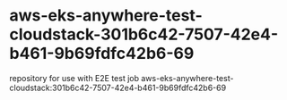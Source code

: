 # aws-eks-anywhere-test-cloudstack-301b6c42-7507-42e4-b461-9b69fdfc42b6-69
repository for use with E2E test job aws-eks-anywhere-test-cloudstack:301b6c42-7507-42e4-b461-9b69fdfc42b6-69
